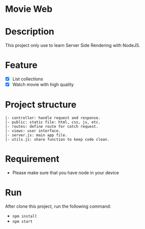 # Movie Web

# Description

This project only use to learn Server Side Rendering with NodeJS.

# Feature

- [x] List collections
- [x] Watch movie with high quality

# Project structure

```
|- controller: handle request and response.
|- public: static file: html, css, js, etc.
|- routes: define route for catch request.
|- views: user interface.
|- server.js: main app file.
|- utils.js: share function to keep code clean.
```

# Requirement

- Please make sure that you have node in your device

# Run

After clone this project, run the following command:
-  ```npm install```
-  ```npm start```
